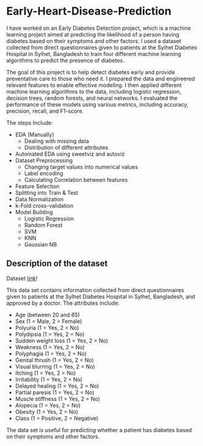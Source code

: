 # Early-Heart-Disease-Prediction
I have worked on an Early Diabetes Detection project, which is a machine learning project aimed at predicting the likelihood of a person having diabetes based on their symptoms and other factors. I used a dataset collected from direct questionnaires given to patients at the Sylhet Diabetes Hospital in Sylhet, Bangladesh to train four different machine learning algorithms to predict the presence of diabetes.

The goal of this project is to help detect diabetes early and provide preventative care to those who need it. I prepared the data and engineered relevant features to enable effective modeling. I then applied different machine learning algorithms to the data, including logistic regression, decision trees, random forests, and neural networks.
I evaluated the performance of these models using various metrics, including accuracy, precision, recall, and F1-score.

The steps Include: 
- EDA (Manually)
  - Dealing with missing data
  - Distribution of different attributes
 - Automated EDA using sweetviz and autoviz
 - Dataset Preprocessing
   - Changing target values into numerical values
   - Label encoding
   - Calculating Correlation between features
  - Feature Selection 
  - Splitting into Train & Test
  - Data Normalization
  - k-Fold cross-validation
  - Model Building
    - Logistic Regression
    - Random Forest
    - SVM
    - KNN
    - Gaussian NB
    

## Description of the dataset
Dataset [link]([https://www.example.com](https://www.kaggle.com/datasets/ishandutta/early-stage-diabetes-risk-prediction-dataset?datasetId=886508&sortBy=dateRun&tab=profile))!

This data set contains information collected from direct questionnaires given to patients at the Sylhet Diabetes Hospital in Sylhet, Bangladesh, and approved by a doctor. The attributes include:

- Age (between 20 and 65)
- Sex (1 = Male, 2 = Female)
- Polyuria (1 = Yes, 2 = No)
- Polydipsia (1 = Yes, 2 = No)
- Sudden weight loss (1 = Yes, 2 = No)
- Weakness (1 = Yes, 2 = No)
- Polyphagia (1 = Yes, 2 = No)
- Genital thrush (1 = Yes, 2 = No)
- Visual blurring (1 = Yes, 2 = No)
- Itching (1 = Yes, 2 = No)
- Irritability (1 = Yes, 2 = No)
- Delayed healing (1 = Yes, 2 = No)
- Partial paresis (1 = Yes, 2 = No)
- Muscle stiffness (1 = Yes, 2 = No)
- Alopecia (1 = Yes, 2 = No)
- Obesity (1 = Yes, 2 = No)
- Class (1 = Positive, 2 = Negative)

The data set is useful for predicting whether a patient has diabetes based on their symptoms and other factors. 
